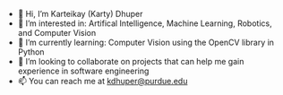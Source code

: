 - 👋 Hi, I’m Karteikay (Karty) Dhuper
- 👀 I’m interested in: Artifical Intelligence, Machine Learning, Robotics, and Computer Vision
- 🌱 I’m currently learning: Computer Vision using the OpenCV library in Python 
- 💞️ I’m looking to collaborate on projects that can help me gain experience in software engineering
- 📫 You can reach me at kdhuper@purdue.edu

<!---
Karty-64bit/Karty-64bit is a ✨ special ✨ repository because its `README.md` (this file) appears on your GitHub profile.
You can click the Preview link to take a look at your changes.
--->
